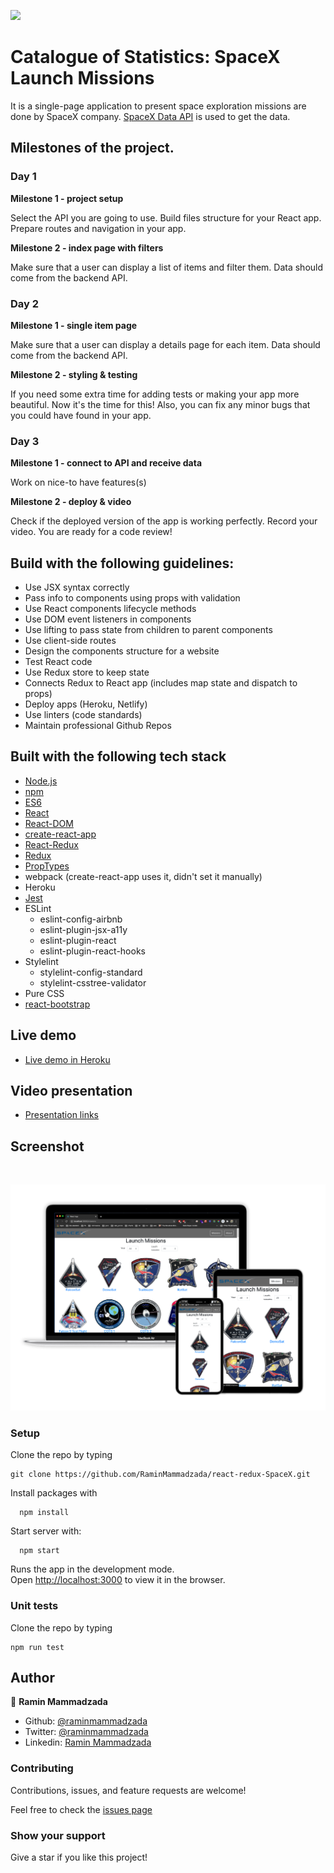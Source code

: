 ![](https://img.shields.io/badge/Microverse-blueviolet)

# Catalogue of Statistics: SpaceX Launch Missions

It is a single-page application to present space exploration missions are done by SpaceX company. [SpaceX Data API](https://docs.spacexdata.com/#intro) is used to get the data. 


## Milestones of the project.

### Day 1

**Milestone 1 - project setup**

Select the API you are going to use. Build files structure for your React app. Prepare routes and navigation in your app.

**Milestone 2 - index page with filters**

Make sure that a user can display a list of items and filter them. Data should come from the backend API.

### Day 2

**Milestone 1 - single item page**

Make sure that a user can display a details page for each item. Data should come from the backend API.

**Milestone 2 - styling & testing**

If you need some extra time for adding tests or making your app more beautiful. Now it's the time for this! Also, you can fix any minor bugs that you could have found in your app.

### Day 3

**Milestone 1 - connect to API and receive data**

Work on nice-to have features(s)

**Milestone 2 - deploy & video**

Check if the deployed version of the app is working perfectly. Record your video. You are ready for a code review!

## Build with the following guidelines: 

- Use JSX syntax correctly
- Pass info to components using props with validation
- Use React components lifecycle methods
- Use DOM event listeners in components
- Use lifting to pass state from children to parent components
- Use client-side routes
- Design the components structure for a website
- Test React code
- Use Redux store to keep state
- Connects Redux to React app (includes map state and dispatch to props)
- Deploy apps (Heroku, Netlify)
- Use linters (code standards)
- Maintain professional Github Repos

## Built with the following tech stack

- [Node.js](www.nodejs.org)
- [npm](https://www.npmjs.com/)
- [ES6](http://es6-features.org/) 
- [React](https://reactjs.org/)
- [React-DOM](https://reactjs.org/docs/react-dom.html)
- [create-react-app](https://github.com/facebook/create-react-app)
- [React-Redux](https://github.com/reduxjs/react-redux)
- [Redux](https://github.com/reduxjs/redux)
- [PropTypes](https://www.npmjs.com/package/prop-types)
- webpack (create-react-app uses it, didn't set it manually)
- Heroku
- [Jest](https://jestjs.io/)
- ESLint
  - eslint-config-airbnb
  - eslint-plugin-jsx-a11y
  - eslint-plugin-react
  - eslint-plugin-react-hooks
- Stylelint
  - stylelint-config-standard
  - stylelint-csstree-validator
- Pure CSS
- [react-bootstrap](https://react-bootstrap.netlify.app/)
 
## Live demo

- [Live demo in Heroku](https://spacex-react-redux.herokuapp.com)

## Video presentation

- [Presentation links](https://gist.github.com/RaminMammadzada/8d06b946c5445d09add7e7120c4fc33a)

## Screenshot

<br>

![screenshot](./docs/images/screenshot.png)

### Setup

Clone the repo by typing

```
git clone https://github.com/RaminMammadzada/react-redux-SpaceX.git
```

Install packages with

```
  npm install
```

Start server with:

```
  npm start
```
Runs the app in the development mode.\
Open [http://localhost:3000](http://localhost:3000) to view it in the browser.


### Unit tests

Clone the repo by typing

```
npm run test

```

## Author

👤 **Ramin Mammadzada**

- Github: [@raminmammadzada](https://github.com/raminmammadzada)
- Twitter: [@raminmammadzada](https://twitter.com/raminmammadzada)
- Linkedin: [Ramin Mammadzada](https://www.linkedin.com/in/raminmammadzada/)

### Contributing

Contributions, issues, and feature requests are welcome!

Feel free to check the [issues page](https://github.com/RaminMammadzada/react-redux-SpaceX/issues)

### Show your support

Give a star if you like this project!





